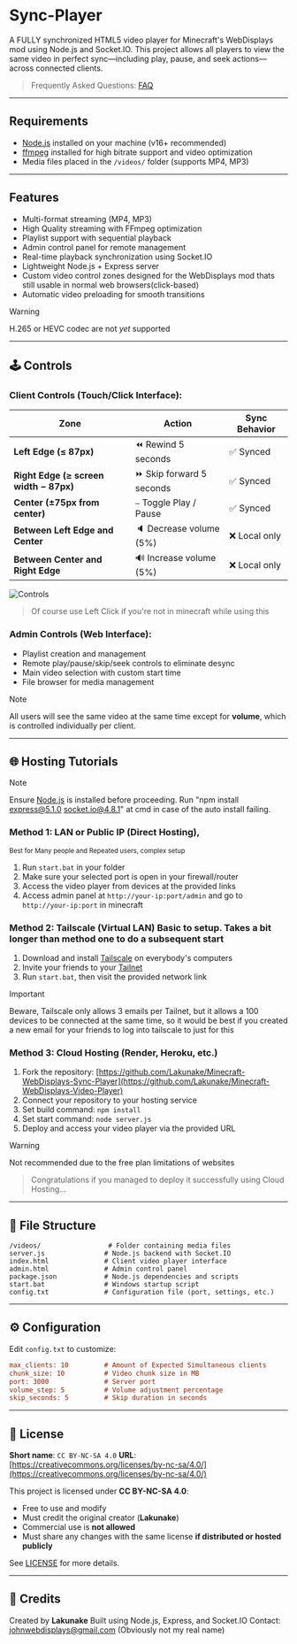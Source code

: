 # Sync-Player

A FULLY synchronized HTML5 video player for Minecraft's WebDisplays mod using Node.js and Socket.IO. This project allows all players to view the same video in perfect sync—including play, pause, and seek actions—across connected clients.

> Frequently Asked Questions: [FAQ](FAQ.md)

---

## Requirements

* [Node.js](https://nodejs.org/) installed on your machine (v16+ recommended)
* [ffmpeg](https://ffmpeg.org/) installed for high bitrate support and video optimization
* Media files placed in the `/videos/` folder (supports MP4, MP3)

---

## Features

* Multi-format streaming (MP4, MP3)
* High Quality streaming with FFmpeg optimization
* Playlist support with sequential playback
* Admin control panel for remote management
* Real-time playback synchronization using Socket.IO
* Lightweight Node.js + Express server
* Custom video control zones  designed for the WebDisplays mod thats still usable in normal web browsers(click-based)
* Automatic video preloading for smooth transitions
> [!WARNING]  
> H.265 or HEVC codec are not *yet* supported

---

## 🕹️ Controls

### Client Controls (Touch/Click Interface):
| Zone                                   | Action                   | Sync Behavior |
| -------------------------------------- | ------------------------ | ------------- |
| **Left Edge (≤ 87px)**                 | ⏪ Rewind 5 seconds       | ✅ Synced      |
| **Right Edge (≥ screen width − 87px)** | ⏩ Skip forward 5 seconds | ✅ Synced      |
| **Center (±75px from center)**         | ⎯️ Toggle Play / Pause   | ✅ Synced      |
| **Between Left Edge and Center**       | 🔈 Decrease volume (5%)  | ❌ Local only  |
| **Between Center and Right Edge**      | 🔊 Increase volume (5%)  | ❌ Local only  |

![Controls](https://cdn.modrinth.com/data/N3CzASyr/images/dee2ac0695a18044f60e62bf75c5d3a94de57bd6.png "Visualised Controls (<3 comic sans)")
> Of course use Left Click if you're not in minecraft while using this

### Admin Controls (Web Interface):
- Playlist creation and management
- Remote play/pause/skip/seek controls to eliminate desync
- Main video selection with custom start time
- File browser for media management

> [!NOTE]
>  All users will see the same video at the same time except for **volume**, which is controlled individually per client.

---

## 🌐 Hosting Tutorials

> [!NOTE]
> Ensure [Node.js](https://nodejs.org/) is installed before proceeding.
> Run "npm install express@5.1.0 socket.io@4.8.1" at cmd in case of the auto install failing.

### Method 1: LAN or Public IP (Direct Hosting),
<small>Best for Many people and Repeated users, complex setup</small>

1. Run `start.bat` in your folder
2. Make sure your selected port is open in your firewall/router
3. Access the video player from devices at the provided links
4. Access admin panel at `http://your-ip:port/admin` and go to `http://your-ip:port` in minecraft

### Method 2: Tailscale (Virtual LAN) Basic to setup. Takes a bit longer than method one to do a subsequent start

1. Download and install [Tailscale](https://tailscale.com/download) on everybody's computers
2. Invite your friends to your [Tailnet](https://tailscale.com/kb/1136/tailnet)
3. Run `start.bat`, then visit the provided network link
> [!IMPORTANT]  
> Beware, Tailscale only allows 3 emails per Tailnet, but it allows a 100 devices to be connected at the same time, so it would be best if you created a new email for your friends to log into tailscale to just for this

### Method 3: Cloud Hosting (Render, Heroku, etc.)

1. Fork the repository: [https://github.com/Lakunake/Minecraft-WebDisplays-Sync-Player](https://github.com/Lakunake/Minecraft-WebDisplays-Video-Player)
2. Connect your repository to your hosting service
3. Set build command: `npm install`
4. Set start command: `node server.js`
5. Deploy and access your video player via the provided URL
> [!WARNING]
> Not recommended due to the free plan limitations of websites

> Congratulations if you managed to deploy it successfully using Cloud Hosting...
---

## 📁 File Structure

```
/videos/                 # Folder containing media files
server.js               # Node.js backend with Socket.IO
index.html              # Client video player interface
admin.html              # Admin control panel
package.json            # Node.js dependencies and scripts
start.bat               # Windows startup script
config.txt              # Configuration file (port, settings, etc.)
```

---

## ⚙️ Configuration

Edit `config.txt` to customize:

```ini
max_clients: 10         # Amount of Expected Simultaneous clients
chunk_size: 10          # Video chunk size in MB
port: 3000              # Server port
volume_step: 5          # Volume adjustment percentage
skip_seconds: 5         # Skip duration in seconds
```

---

## 📜 License

**Short name**: `CC BY-NC-SA 4.0`
**URL**: [https://creativecommons.org/licenses/by-nc-sa/4.0/](https://creativecommons.org/licenses/by-nc-sa/4.0/)

This project is licensed under **CC BY-NC-SA 4.0**:

*  Free to use and modify
*  Must credit the original creator (**Lakunake**)
*  Commercial use is **not allowed**
*  Must share any changes with the same license **if distributed or hosted publicly**

See [LICENSE](LICENSE) for more details.

---

## 🙏 Credits

Created by **Lakunake**
Built using Node.js, Express, and Socket.IO
Contact: johnwebdisplays@gmail.com        (Obviously not my real name)
